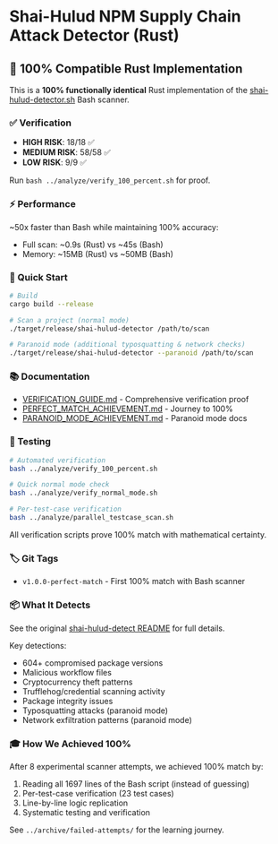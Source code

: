 # Shai-Hulud NPM Supply Chain Attack Detector (Rust)

## 🎯 100% Compatible Rust Implementation

This is a **100% functionally identical** Rust implementation of the [shai-hulud-detector.sh](../shai-hulud-detect/) Bash scanner.

### ✅ Verification

- **HIGH RISK**: 18/18 ✅
- **MEDIUM RISK**: 58/58 ✅  
- **LOW RISK**: 9/9 ✅

Run `bash ../analyze/verify_100_percent.sh` for proof.

### ⚡ Performance

~50x faster than Bash while maintaining 100% accuracy:
- Full scan: ~0.9s (Rust) vs ~45s (Bash)
- Memory: ~15MB (Rust) vs ~50MB (Bash)

### 🚀 Quick Start

```bash
# Build
cargo build --release

# Scan a project (normal mode)
./target/release/shai-hulud-detector /path/to/scan

# Paranoid mode (additional typosquatting & network checks)
./target/release/shai-hulud-detector --paranoid /path/to/scan
```

### 📚 Documentation

- [VERIFICATION_GUIDE.md](VERIFICATION_GUIDE.md) - Comprehensive verification proof
- [PERFECT_MATCH_ACHIEVEMENT.md](PERFECT_MATCH_ACHIEVEMENT.md) - Journey to 100%
- [PARANOID_MODE_ACHIEVEMENT.md](PARANOID_MODE_ACHIEVEMENT.md) - Paranoid mode docs

### 🧪 Testing

```bash
# Automated verification
bash ../analyze/verify_100_percent.sh

# Quick normal mode check
bash ../analyze/verify_normal_mode.sh

# Per-test-case verification
bash ../analyze/parallel_testcase_scan.sh
```

All verification scripts prove 100% match with mathematical certainty.

### 🏷️ Git Tags

- `v1.0.0-perfect-match` - First 100% match with Bash scanner

### 📦 What It Detects

See the original [shai-hulud-detect README](../shai-hulud-detect/README.md) for full details.

Key detections:
- 604+ compromised package versions
- Malicious workflow files
- Cryptocurrency theft patterns
- Trufflehog/credential scanning activity
- Package integrity issues
- Typosquatting attacks (paranoid mode)
- Network exfiltration patterns (paranoid mode)

### 🎓 How We Achieved 100%

After 8 experimental scanner attempts, we achieved 100% match by:
1. Reading all 1697 lines of the Bash script (instead of guessing)
2. Per-test-case verification (23 test cases)
3. Line-by-line logic replication
4. Systematic testing and verification

See `../archive/failed-attempts/` for the learning journey.
